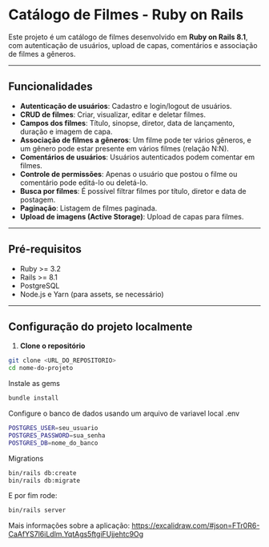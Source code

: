 # Catálogo de Filmes - Ruby on Rails

Este projeto é um catálogo de filmes desenvolvido em **Ruby on Rails 8.1**, com autenticação de usuários, upload de capas, comentários e associação de filmes a gêneros.

---

## Funcionalidades

- **Autenticação de usuários**: Cadastro e login/logout de usuários.
- **CRUD de filmes**: Criar, visualizar, editar e deletar filmes.
- **Campos dos filmes**: Título, sinopse, diretor, data de lançamento, duração e imagem de capa.
- **Associação de filmes a gêneros**: Um filme pode ter vários gêneros, e um gênero pode estar presente em vários filmes (relação N:N).
- **Comentários de usuários**: Usuários autenticados podem comentar em filmes.
- **Controle de permissões**: Apenas o usuário que postou o filme ou comentário pode editá-lo ou deletá-lo.
- **Busca por filmes**: É possível filtrar filmes por título, diretor e data de postagem.
- **Paginação**: Listagem de filmes paginada.
- **Upload de imagens (Active Storage)**: Upload de capas para filmes.

---

## Pré-requisitos

- Ruby >= 3.2  
- Rails >= 8.1  
- PostgreSQL  
- Node.js e Yarn (para assets, se necessário)  

---

## Configuração do projeto localmente

1. **Clone o repositório**

```bash
git clone <URL_DO_REPOSITORIO>
cd nome-do-projeto
```
Instale as gems
```bash
bundle install
```
Configure o banco de dados usando um arquivo de variavel local .env
```bash
POSTGRES_USER=seu_usuario
POSTGRES_PASSWORD=sua_senha
POSTGRES_DB=nome_do_banco
```
Migrations
```bash
bin/rails db:create
bin/rails db:migrate
```
E por fim rode:
```bash
bin/rails server
```
Mais informações sobre a aplicação:
https://excalidraw.com/#json=FTr0R6-CaAfYS7l6iLdlm,YqtAgs5ftgiFUjjehtc9Og
